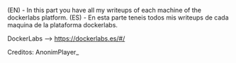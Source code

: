 (EN) - In this part you have all my writeups of each machine of the dockerlabs platform.
(ES) - En esta parte teneis todos mis writeups de cada maquina de la plataforma dockerlabs.

DockerLabs --> https://dockerlabs.es/#/

Creditos: AnonimPlayer_

